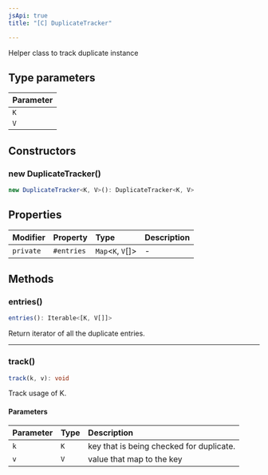 ```yaml
---
jsApi: true
title: "[C] DuplicateTracker"

---
```

Helper class to track duplicate instance

## Type parameters

| Parameter |
| :------ |
| `K` |
| `V` |

## Constructors

### new DuplicateTracker()

```ts
new DuplicateTracker<K, V>(): DuplicateTracker<K, V>
```

## Properties

| Modifier | Property | Type | Description |
| :------ | :------ | :------ | :------ |
| `private` | `#entries` | `Map`<`K`, `V`[]\> | - |

## Methods

### entries()

```ts
entries(): Iterable<[K, V[]]>
```

Return iterator of all the duplicate entries.

***

### track()

```ts
track(k, v): void
```

Track usage of K.

#### Parameters

| Parameter | Type | Description |
| :------ | :------ | :------ |
| `k` | `K` | key that is being checked for duplicate. |
| `v` | `V` | value that map to the key |
